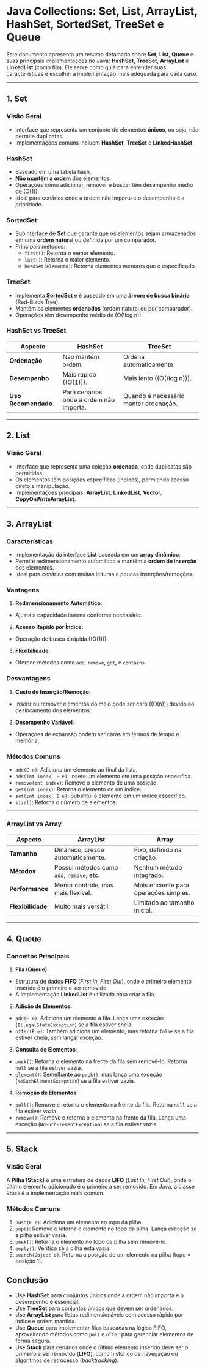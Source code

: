 # Java Collections: Set, List, ArrayList, HashSet, SortedSet, TreeSet e Queue

Este documento apresenta um resumo detalhado sobre **Set**, **List**, **Queue** e suas principais implementações no Java: **HashSet**, **TreeSet**, **ArrayList** e **LinkedList** (como fila). Ele serve como guia para entender suas características e escolher a implementação mais adequada para cada caso.

---

## **1. Set**
### Visão Geral
- Interface que representa um conjunto de elementos **únicos**, ou seja, não permite duplicatas.
- Implementações comuns incluem **HashSet**, **TreeSet** e **LinkedHashSet**.

### **HashSet**
- Baseado em uma tabela hash.
- **Não mantém a ordem** dos elementos.
- Operações como adicionar, remover e buscar têm desempenho médio de \(O(1)\).
- Ideal para cenários onde a ordem não importa e o desempenho é a prioridade.

### **SortedSet**
- Subinterface de **Set** que garante que os elementos sejam armazenados em uma **ordem natural** ou definida por um comparador.
- Principais métodos:
  - `first()`: Retorna o menor elemento.
  - `last()`: Retorna o maior elemento.
  - `headSet(elemento)`: Retorna elementos menores que o especificado.

### **TreeSet**
- Implementa **SortedSet** e é baseado em uma **árvore de busca binária** (Red-Black Tree).
- Mantém os elementos **ordenados** (ordem natural ou por comparador).
- Operações têm desempenho médio de \(O(\log n)\).

### **HashSet vs TreeSet**
| **Aspecto**         | **HashSet**                            | **TreeSet**                           |
|----------------------|----------------------------------------|---------------------------------------|
| **Ordenação**        | Não mantém ordem.                     | Ordena automaticamente.              |
| **Desempenho**       | Mais rápido (\(O(1)\)).               | Mais lento (\(O(\log n)\)).          |
| **Uso Recomendado**  | Para cenários onde a ordem não importa. | Quando é necessário manter ordenação. |

---

## **2. List**
### Visão Geral
- Interface que representa uma coleção **ordenada**, onde duplicatas são permitidas.
- Os elementos têm posições específicas (índices), permitindo acesso direto e manipulação.
- Implementações principais: **ArrayList**, **LinkedList**, **Vector**, **CopyOnWriteArrayList**.

---

## **3. ArrayList**
### Características
- Implementação da interface **List** baseada em um **array dinâmico**.
- Permite redimensionamento automático e mantém a **ordem de inserção** dos elementos.
- Ideal para cenários com muitas leituras e poucas inserções/remoções.

### **Vantagens**
1. **Redimensionamento Automático**:
  - Ajusta a capacidade interna conforme necessário.
2. **Acesso Rápido por Índice**:
  - Operação de busca é rápida (\(O(1)\)).
3. **Flexibilidade**:
  - Oferece métodos como `add`, `remove`, `get`, e `contains`.

### **Desvantagens**
1. **Custo de Inserção/Remoção**:
  - Inserir ou remover elementos do meio pode ser caro (\(O(n)\)) devido ao deslocamento dos elementos.
2. **Desempenho Variável**:
  - Operações de expansão podem ser caras em termos de tempo e memória.

### **Métodos Comuns**
- `add(E e)`: Adiciona um elemento ao final da lista.
- `add(int index, E e)`: Insere um elemento em uma posição específica.
- `remove(int index)`: Remove o elemento de uma posição.
- `get(int index)`: Retorna o elemento de um índice.
- `set(int index, E e)`: Substitui o elemento em um índice específico.
- `size()`: Retorna o número de elementos.

---

### **ArrayList vs Array**
| **Aspecto**       | **ArrayList**                             | **Array**                              |
|--------------------|-------------------------------------------|----------------------------------------|
| **Tamanho**       | Dinâmico, cresce automaticamente.        | Fixo, definido na criação.            |
| **Métodos**       | Possui métodos como `add`, `remove`, etc. | Nenhum método integrado.              |
| **Performance**   | Menor controle, mas mais flexível.        | Mais eficiente para operações simples.|
| **Flexibilidade** | Muito mais versátil.                      | Limitado ao tamanho inicial.          |

---

## **4. Queue**
### Conceitos Principais
1. **Fila (Queue)**:
  - Estrutura de dados **FIFO** (*First In, First Out*), onde o primeiro elemento inserido é o primeiro a ser removido.
  - A implementação **LinkedList** é utilizada para criar a fila.

2. **Adição de Elementos**:
  - `add(E e)`: Adiciona um elemento à fila. Lança uma exceção (`IllegalStateException`) se a fila estiver cheia.
  - `offer(E e)`: Também adiciona um elemento, mas retorna `false` se a fila estiver cheia, sem lançar exceção.

3. **Consulta de Elementos**:
  - `peek()`: Retorna o elemento na frente da fila sem removê-lo. Retorna `null` se a fila estiver vazia.
  - `element()`: Semelhante ao `peek()`, mas lança uma exceção (`NoSuchElementException`) se a fila estiver vazia.

4. **Remoção de Elementos**:
  - `poll()`: Remove e retorna o elemento na frente da fila. Retorna `null` se a fila estiver vazia.
  - `remove()`: Remove e retorna o elemento na frente da fila. Lança uma exceção (`NoSuchElementException`) se a fila estiver vazia.

---
## **5. Stack**
### Visão Geral
A **Pilha (Stack)** é uma estrutura de dados **LIFO** (*Last In, First Out*), onde o último elemento adicionado é o primeiro a ser removido. Em Java, a classe `Stack` é a implementação mais comum.

### **Métodos Comuns**
1. `push(E e)`: Adiciona um elemento ao topo da pilha.
2. `pop()`: Remove e retorna o elemento no topo da pilha. Lança exceção se a pilha estiver vazia.
3. `peek()`: Retorna o elemento no topo da pilha sem removê-lo.
4. `empty()`: Verifica se a pilha está vazia.
5. `search(Object o)`: Retorna a posição de um elemento na pilha (topo = posição 1).


## **Conclusão**
- Use **HashSet** para conjuntos únicos onde a ordem não importa e o desempenho é essencial.
- Use **TreeSet** para conjuntos únicos que devem ser ordenados.
- Use **ArrayList** para listas redimensionáveis com acesso rápido por índice e ordem mantida.
- Use **Queue** para implementar filas baseadas na lógica FIFO, aproveitando métodos como `poll` e `offer` para gerenciar elementos de forma segura.
- Use **Stack** para cenários onde o último elemento inserido deve ser o primeiro a ser removido (**LIFO**), como histórico de navegação ou algoritmos de retrocesso (*backtracking*).
